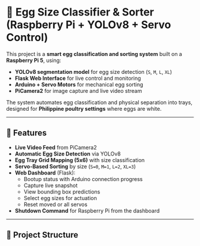 # 🥚 Egg Size Classifier & Sorter (Raspberry Pi + YOLOv8 + Servo Control)

This project is a **smart egg classification and sorting system** built on a **Raspberry Pi 5**, using:

- **YOLOv8 segmentation model** for egg size detection (`S`, `M`, `L`, `XL`)
- **Flask Web Interface** for live control and monitoring
- **Arduino + Servo Motors** for mechanical egg sorting
- **PiCamera2** for image capture and live video stream

The system automates egg classification and physical separation into trays, designed for **Philippine poultry settings** where eggs are white.

---

## 🚀 Features

- **Live Video Feed** from PiCamera2
- **Automatic Egg Size Detection** via YOLOv8
- **Egg Tray Grid Mapping (5x6)** with size classification
- **Servo-Based Sorting** by size (`S=0`, `M=1`, `L=2`, `XL=3`)
- **Web Dashboard** (Flask):
  - Bootup status with Arduino connection progress
  - Capture live snapshot
  - View bounding box predictions
  - Select egg sizes for actuation
  - Reset moved or all servos
- **Shutdown Command** for Raspberry Pi from the dashboard

---

## 📂 Project Structure

